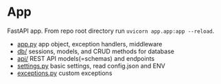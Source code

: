 # App

FastAPI app.
From repo root directory run `uvicorn app.app:app --reload`.

- [app.py](./app.py) app object, exception handlers, middleware
- [db/](./db/) sessions, models, and CRUD methods for database
- [api/](./api/) REST API models(=schemas) and endpoints
- [settings.py](./settings.py) basic settings, read config.json and ENV
- [exceptions.py](./exceptions.py) custom exceptions
